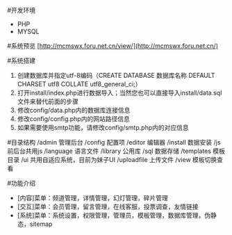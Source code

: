#开发环境
* PHP
* MYSQL

#系统预览
[http://mcmswx.foru.net.cn/view/](http://mcmswx.foru.net.cn/)

#系统搭建
1. 创建数据库并指定utf-8编码（CREATE DATABASE 数据库名称 DEFAULT CHARSET utf8 COLLATE utf8_general_ci;）
2. 打开install/index.php进行数据导入；当然您也可以直接导入install/data.sql文件来替代前面的步骤
3. 修改config/data.php内的数据库连接信息
4. 修改config/config.php内的网站路径信息
5. 如果需要使用smtp功能，请修改config/smtp.php内的对应信息

#目录结构
 /admin 管理后台
 /config 配置项
 /editor 编辑器
 /install 数据安装
 /js 前后台共用js
 /language 语言文件
 /library 公用库
 /sql 数据存储
 /templates 模板目录
 /ui 共用自适应系统，目前为妹子UI
 /uploadfile 上传文件
 /view 模板切换查看

#功能介绍
* [内容]菜单：频道管理，详情管理，幻灯管理，碎片管理
* [交互]菜单：会员管理，留言管理，在线客服，投票调查，友情链接
* [系统]菜单：系统设置，权限管理，管理员，模板管理，数据库管理，伪静态，sitemap